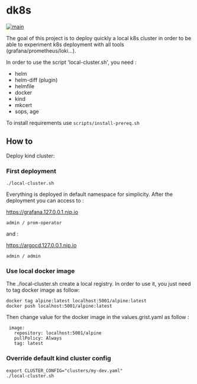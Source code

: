 # dk8s

[![main](https://github.com/numerique-gouv/dk8s/actions/workflows/test.yaml/badge.svg)](https://github.com/numerique-gouv/dk8s/actions/workflows/test.yaml?branch=main)

The goal of this project is to deploy quickly a local k8s cluster in order to be able to experiment k8s deployment with all tools (grafana/prometheus/loki...).


In order to use the script 'local-cluster.sh', you need :

- helm
- helm-diff  (plugin)
- helmfile
- docker
- kind
- mkcert
- sops, age

To install requirements use `scripts/install-prereq.sh`

## How to

Deploy kind cluster:

### First deployment

```
./local-cluster.sh
```

Everything is deployed in default namespace for simplicity. After the deployment you can access to :

https://grafana.127.0.0.1.nip.io

```
admin / prom-operator
```

and :

https://argocd.127.0.0.1.nip.io

```
admin / admin
```

### Use local docker image

The ./local-cluster.sh create a local registry. In order to use it, you just need to tag docker image as follow:

```
docker tag alpine:latest localhost:5001/alpine:latest
docker push localhost:5001/alpine:latest
```

Then change value for the  docker image in the values.grist.yaml  as follow :

```
 image:
   repository: localhost:5001/alpine
   pullPolicy: Always
   tag: latest
```

### Override default kind cluster config

```
export CLUSTER_CONFIG="clusters/my-dev.yaml"
./local-cluster.sh
```

